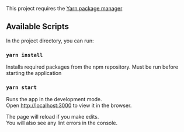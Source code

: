 This project requires the [Yarn package manager](https://yarnpkg.com/)

## Available Scripts

In the project directory, you can run:

### `yarn install`

Installs required packages from the npm repository. Must be run before starting the application

### `yarn start`

Runs the app in the development mode.<br />
Open [http://localhost:3000](http://localhost:3000) to view it in the browser.

The page will reload if you make edits.<br />
You will also see any lint errors in the console.